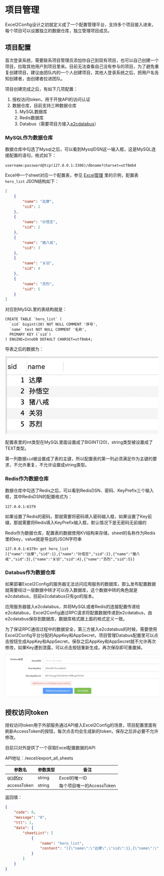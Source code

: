 # 项目管理

Excel2Config设计之初就定义成了一个配置管理平台，支持多个项目接入进来，每个项目可以设置独立的数据仓库，独立管理项目成员。



## 项目配置



首次登录系统，需要联系项目管理员添加你自己到现有项目，也可以自己创建一个项目，拉取其他用户到项目里来。目前无法查看自己没有参与的项目，为了避免重复创建项目，建议由团队内的一个人创建项目，其他人登录系统之后，把用户名告知创建者，由创建者拉进团队。



项目创建完成之后，有如下几项配置：

1. 授权访问token，用于开放API的访问认证
2. 数据仓库，目前支持三种数据仓库
   1. MySQL数据库
   2. Redis数据库
   3. Databus（需要项目方接入[e2cdatabus](https://github.com/fandypeng/e2cdatabus)）

### MySQL作为数据仓库



数据仓库中勾选了Mysql之后，可以看到MysqlDSN这一输入框，这是MySQL连接配置的语句，格式如下：

`username:password@tcp(127.0.0.1:3306)/dbname?charset=utf8mb4`



Excel中一个sheet对应一个配置表，参见 [Excel管理](excel_manage.md) 里的示例，配置表 `hero_list` JSON结构如下：

```json
[
    {
        "name": "达摩",
        "sid": 1
    },
    {
        "name": "孙悟空",
        "sid": 2
    },
    {
        "name": "猪八戒",
        "sid": 3
    },
    {
        "name": "关羽",
        "sid": 4
    },
    {
        "name": "苏烈",
        "sid": 5
    }
]
```



对应到MySQL里的表结构就是：

```
CREATE TABLE `hero_list` (
  `sid` bigint(20) NOT NULL COMMENT '序号',
  `name` text NOT NULL COMMENT '名称',
  PRIMARY KEY (`sid`)
) ENGINE=InnoDB DEFAULT CHARSET=utf8mb4;
```

导表之后的数据为：

![](./images/hero_list.jpg)



配置表里的int类型在MySQL里面设置成了BIGINT(20)，string类型被设置成了TEXT类型。

第一列数据`sid`被设置成了表的主键，所以配置表的第一列必须满足作为主键的要求，不允许重复，不允许设置成string类型。



### Redis作为数据仓库



数据仓库中勾选了Redis之后，可以看到RedisDSN、密码、KeyPrefix三个输入框，其中RedisDSN的配置格式为：

`127.0.0.1:6379`

如果设置了Redis的密码，那就需要将密码填入密码输入框，如果设置了Key前缀，那就需要将Redis填入KeyPrefix输入框，默认情况下是无密码无前缀的



Redis作为数据仓库，配置表的数据使用KV结构来存储，sheet的名称作为Redis里的key，value就是导出的JSON字符串

```shell
127.0.0.1:6379> get hero_list
[{"name":"达摩","sid":1},{"name":"孙悟空","sid":2},{"name":"猪八戒","sid":3},{"name":"关羽","sid":4},{"name":"苏烈","sid":5}]
```



### Databus作为数据仓库



如果部署Excel2Config的服务器无法访问应用服务的数据库，那么发布配置数据就需要经过一层数据中转才可以存入数据库，这个数据中转的角色就是e2cdatabus，目前e2cdatabus只有go的版本。

应用服务器接入e2cdatabus，并将MySQL或者Redis的连接配置传递给e2cdatabus，Excel2Config通过RPC请求将配置数据传递到e2cdatabus，由e2cdatabus保存到数据库，数据库格式跟上面的格式定义一致。

为了保证RPC通信过程中的数据安全，第三方接入e2cdatabus的时候，需要使用Excel2Config平台分配的AppKey和AppSecret，项目管理Databus配置里可以点击按钮生成AppKey和AppSecret，保存之后AppKey和AppSecret就不允许再次修改，如果Key遭到泄露，可以点击按钮重新生成，再次保存即可重置掉。



![databus](./images/databus_conf.jpg)



## 授权访问token



授权访问token用于外部服务通过API接入Excel2Config的场景，项目配置里面有刷新AccessToken的按钮，每次点击均会生成新的token，保存之后非必要不允许修改。



目前只对外提供了一个获取Excel配置数据的API

API地址：/excel/export_all_sheets

| 参数名                | 参数类型 | 备注                      |
| --------------------- | -------- | ------------------------- |
| [gridKey](concept.md) | string   | Excel的唯一ID             |
| accessToken           | string   | 每个项目唯一的AccessToken |

返回值：

```json
{
    "code": 0,
    "message": "0",
    "ttl": 1,
    "data": {
        "sheetList": [
            {
                "name": "hero_list",
                "content": "[{\"name\":\"达摩\",\"sid\":1},{\"name\":\"孙悟空\",\"sid\":2},{\"name\":\"猪八戒\",\"sid\":3},{\"name\":\"关羽\",\"sid\":4},{\"name\":\"苏烈\",\"sid\":5}]"
            }
        ]
    }
}
```

